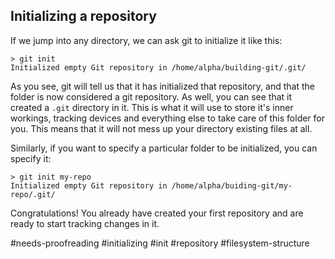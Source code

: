 ## Initializing a repository

If we jump into any directory, we can ask git to initialize it like this:

```console
> git init
Initialized empty Git repository in /home/alpha/building-git/.git/
```

As you see, git will tell us that it has initialized that repository, and that the folder is now considered a git repository. As well, you can see that it created a `.git` directory in it. This is what it will use to store it's inner workings, tracking devices and everything else to take care of this folder for you. This means that it will not mess up your directory existing files at all.

Similarly, if you want to specify a particular folder to be initialized, you can specify it:

```console
> git init my-repo
Initialized empty Git repository in /home/alpha/buiding-git/my-repo/.git/
```

Congratulations! You already have created your first repository and are ready to start tracking changes in it.

#needs-proofreading #initializing #init #repository #filesystem-structure